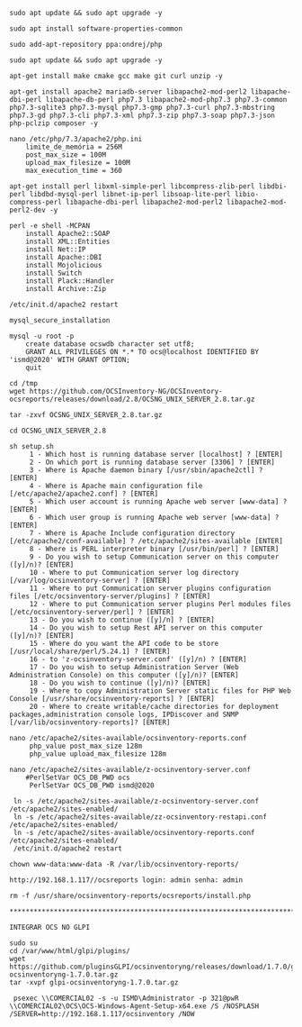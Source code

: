 	sudo apt update && sudo apt upgrade -y

	sudo apt install software-properties-common

	sudo add-apt-repository ppa:ondrej/php

	sudo apt update && sudo apt upgrade -y

	apt-get install make cmake gcc make git curl unzip -y

	apt-get install apache2 mariadb-server libapache2-mod-perl2 libapache-dbi-perl libapache-db-perl php7.3 libapache2-mod-php7.3 php7.3-common php7.3-sqlite3 php7.3-mysql php7.3-gmp php7.3-curl php7.3-mbstring php7.3-gd php7.3-cli php7.3-xml php7.3-zip php7.3-soap php7.3-json php-pclzip composer -y

	nano /etc/php/7.3/apache2/php.ini
		limite_de_memória = 256M
		post_max_size = 100M
		upload_max_filesize = 100M
		max_execution_time = 360

	apt-get install perl libxml-simple-perl libcompress-zlib-perl libdbi-perl libdbd-mysql-perl libnet-ip-perl libsoap-lite-perl libio-compress-perl libapache-dbi-perl libapache2-mod-perl2 libapache2-mod-perl2-dev -y

	perl -e shell -MCPAN  
		install Apache2::SOAP
		install XML::Entities                          
		install Net::IP                          
		install Apache::DBI                          
		install Mojolicious                          
		install Switch                          
		install Plack::Handler
		install Archive::Zip 

	/etc/init.d/apache2 restart

	mysql_secure_installation

	mysql -u root -p 
		create database ocswdb character set utf8; 
		GRANT ALL PRIVILEGES ON *.* TO ocs@localhost IDENTIFIED BY 'ismd@2020' WITH GRANT OPTION; 
		quit

	cd /tmp
	wget https://github.com/OCSInventory-NG/OCSInventory-ocsreports/releases/download/2.8/OCSNG_UNIX_SERVER_2.8.tar.gz

	tar -zxvf OCSNG_UNIX_SERVER_2.8.tar.gz

	cd OCSNG_UNIX_SERVER_2.8

	sh setup.sh
		 1 - Which host is running database server [localhost] ? [ENTER]
		 2 - On which port is running database server [3306] ? [ENTER]
		 3 - Where is Apache daemon binary [/usr/sbin/apache2ctl] ? [ENTER]
		 4 - Where is Apache main configuration file [/etc/apache2/apache2.conf] ? [ENTER]
		 5 - Which user account is running Apache web server [www-data] ? [ENTER]
		 6 - Which user group is running Apache web server [www-data] ? [ENTER]
		 7 - Where is Apache Include configuration directory [/etc/apache2/conf-available] ? /etc/apache2/sites-available [ENTER]  
		 8 - Where is PERL interpreter binary [/usr/bin/perl] ? [ENTER]
		 9 - Do you wish to setup Communication server on this computer ([y]/n)? [ENTER]
		 10 - Where to put Communication server log directory [/var/log/ocsinventory-server] ? [ENTER]
		 11 - Where to put Communication server plugins configuration files [/etc/ocsinventory-server/plugins] ? [ENTER]
		 12 - Where to put Communication server plugins Perl modules files [/etc/ocsinventory-server/perl] ? [ENTER]
		 13 - Do you wish to continue ([y]/n] ? [ENTER]
		 14 - Do you wish to setup Rest API server on this computer ([y]/n)? [ENTER]
		 15 - Where do you want the API code to be store [/usr/local/share/perl/5.24.1] ? [ENTER]
		 16 - to 'z-ocsinventory-server.conf' ([y]/n) ? [ENTER]
		 17 - Do you wish to setup Administration Server (Web Administration Console) on this computer ([y]/n)? [ENTER]
		 18 - Do you wish to continue ([y]/n)? [ENTER]
		 19 - Where to copy Administration Server static files for PHP Web Console [/usr/share/ocsinventory-reports] ? [ENTER]
		 20 - Where to create writable/cache directories for deployment packages,administration console logs, IPDiscover and SNMP [/var/lib/ocsinventory-reports]? [ENTER]

	nano /etc/apache2/sites-available/ocsinventory-reports.conf
		 php_value post_max_size 128m
		 php_value upload_max_filesize 128m

	nano /etc/apache2/sites-available/z-ocsinventory-server.conf
		#PerlSetVar OCS_DB_PWD ocs
		 PerlSetVar OCS_DB_PWD ismd@2020

	 ln -s /etc/apache2/sites-available/z-ocsinventory-server.conf /etc/apache2/sites-enabled/
	 ln -s /etc/apache2/sites-available/zz-ocsinventory-restapi.conf /etc/apache2/sites-enabled/
	 ln -s /etc/apache2/sites-available/ocsinventory-reports.conf /etc/apache2/sites-enabled/
	 /etc/init.d/apache2 restart

	chown www-data:www-data -R /var/lib/ocsinventory-reports/

	http://192.168.1.117//ocsreports login: admin senha: admin

	rm -f /usr/share/ocsinventory-reports/ocsreports/install.php

	********************************************************************************************

	INTEGRAR OCS NO GLPI

	sudo su
	cd /var/www/html/glpi/plugins/
	wget https://github.com/pluginsGLPI/ocsinventoryng/releases/download/1.7.0/glpi-ocsinventoryng-1.7.0.tar.gz
	tar -xvpf glpi-ocsinventoryng-1.7.0.tar.gz 

	 psexec \\COMERCIAL02 -s -u ISMD\Administrator -p 321@pwR \\COMERCIAL02\OCS\OCS-Windows-Agent-Setup-x64.exe /S /NOSPLASH /SERVER=http://192.168.1.117/ocsinventory /NOW